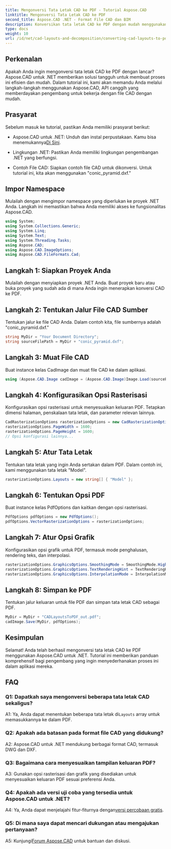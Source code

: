 ```yaml
---
title: Mengonversi Tata Letak CAD ke PDF - Tutorial Aspose.CAD
linktitle: Mengonversi Tata Letak CAD ke PDF
second_title: Aspose.CAD .NET - Format File CAD dan BIM
description: Konversikan tata letak CAD ke PDF dengan mudah menggunakan Aspose.CAD untuk .NET. Ikuti panduan langkah demi langkah kami untuk integrasi yang lancar.
type: docs
weight: 10
url: /id/net/cad-layouts-and-decomposition/converting-cad-layouts-to-pdf/
---
```

## Perkenalan

Apakah Anda ingin mengonversi tata letak CAD ke PDF dengan lancar? Aspose.CAD untuk .NET memberikan solusi tangguh untuk membuat proses ini efisien dan mudah. Dalam tutorial ini, kami akan memandu Anda melalui langkah-langkah menggunakan Aspose.CAD, API canggih yang memberdayakan pengembang untuk bekerja dengan file CAD dengan mudah.

## Prasyarat

Sebelum masuk ke tutorial, pastikan Anda memiliki prasyarat berikut:

-  Aspose.CAD untuk .NET: Unduh dan instal perpustakaan. Kamu bisa menemukannya[Di Sini](https://releases.aspose.com/cad/net/).

- Lingkungan .NET: Pastikan Anda memiliki lingkungan pengembangan .NET yang berfungsi.

- Contoh File CAD: Siapkan contoh file CAD untuk dikonversi. Untuk tutorial ini, kita akan menggunakan "conic_pyramid.dxf."

## Impor Namespace

Mulailah dengan mengimpor namespace yang diperlukan ke proyek .NET Anda. Langkah ini memastikan bahwa Anda memiliki akses ke fungsionalitas Aspose.CAD.

```csharp
using System;
using System.Collections.Generic;
using System.Linq;
using System.Text;
using System.Threading.Tasks;
using Aspose.CAD;
using Aspose.CAD.ImageOptions;
using Aspose.CAD.FileFormats.Cad;
```

## Langkah 1: Siapkan Proyek Anda

Mulailah dengan menyiapkan proyek .NET Anda. Buat proyek baru atau buka proyek yang sudah ada di mana Anda ingin menerapkan konversi CAD ke PDF.

## Langkah 2: Tentukan Jalur File CAD Sumber

Tentukan jalur ke file CAD Anda. Dalam contoh kita, file sumbernya adalah "conic_pyramid.dxf."

```csharp
string MyDir = "Your Document Directory";
string sourceFilePath = MyDir + "conic_pyramid.dxf";
```

## Langkah 3: Muat File CAD

Buat instance kelas CadImage dan muat file CAD ke dalam aplikasi.

```csharp
using (Aspose.CAD.Image cadImage = (Aspose.CAD.Image)Image.Load(sourceFilePath))
```

## Langkah 4: Konfigurasikan Opsi Rasterisasi

Konfigurasikan opsi rasterisasi untuk menyesuaikan keluaran PDF. Tetapkan dimensi halaman, penskalaan tata letak, dan parameter relevan lainnya.

```csharp
CadRasterizationOptions rasterizationOptions = new CadRasterizationOptions();
rasterizationOptions.PageWidth = 1600;
rasterizationOptions.PageHeight = 1600;
// Opsi konfigurasi lainnya...
```

## Langkah 5: Atur Tata Letak

Tentukan tata letak yang ingin Anda sertakan dalam PDF. Dalam contoh ini, kami menggunakan tata letak "Model".

```csharp
rasterizationOptions.Layouts = new string[] { "Model" };
```

## Langkah 6: Tentukan Opsi PDF

Buat instance kelas PdfOptions dan kaitkan dengan opsi rasterisasi.

```csharp
PdfOptions pdfOptions = new PdfOptions();
pdfOptions.VectorRasterizationOptions = rasterizationOptions;
```

## Langkah 7: Atur Opsi Grafik

Konfigurasikan opsi grafik untuk PDF, termasuk mode penghalusan, rendering teks, dan interpolasi.

```csharp
rasterizationOptions.GraphicsOptions.SmoothingMode = SmoothingMode.HighQuality;
rasterizationOptions.GraphicsOptions.TextRenderingHint = TextRenderingHint.AntiAliasGridFit;
rasterizationOptions.GraphicsOptions.InterpolationMode = InterpolationMode.HighQualityBicubic;
```

## Langkah 8: Simpan ke PDF

Tentukan jalur keluaran untuk file PDF dan simpan tata letak CAD sebagai PDF.

```csharp
MyDir = MyDir + "CADLayoutsToPDF_out.pdf";
cadImage.Save(MyDir, pdfOptions);
```

## Kesimpulan

Selamat! Anda telah berhasil mengonversi tata letak CAD ke PDF menggunakan Aspose.CAD untuk .NET. Tutorial ini memberikan panduan komprehensif bagi pengembang yang ingin menyederhanakan proses ini dalam aplikasi mereka.

## FAQ

### Q1: Dapatkah saya mengonversi beberapa tata letak CAD sekaligus?

 A1: Ya, Anda dapat menentukan beberapa tata letak di`Layouts` array untuk memasukkannya ke dalam PDF.

### Q2: Apakah ada batasan pada format file CAD yang didukung?

A2: Aspose.CAD untuk .NET mendukung berbagai format CAD, termasuk DWG dan DXF.

### Q3: Bagaimana cara menyesuaikan tampilan keluaran PDF?

A3: Gunakan opsi rasterisasi dan grafik yang disediakan untuk menyesuaikan keluaran PDF sesuai preferensi Anda.

### Q4: Apakah ada versi uji coba yang tersedia untuk Aspose.CAD untuk .NET?

 A4: Ya, Anda dapat menjelajahi fitur-fiturnya dengan[versi percobaan gratis](https://releases.aspose.com/).

### Q5: Di mana saya dapat mencari dukungan atau mengajukan pertanyaan?

A5: Kunjungi[Forum Aspose.CAD](https://forum.aspose.com/c/cad/19) untuk bantuan dan diskusi.